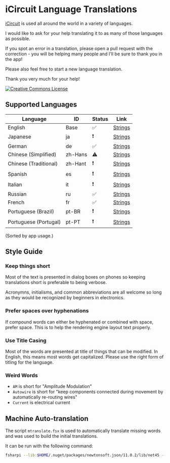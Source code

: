 # iCircuit Language Translations

[iCircuit](http://icircuitapp.com) is used all around the world in a variety
of languages.

I would like to ask for your help translating it to
as many of those languages as possible.

If you spot an error in a translation, please open a pull request with the correction - you will be helping many people and I'll be sure to thank you in the app!

Please also feel free to start a new language translation.

Thank you very much for your help!

<a rel="license" href="http://creativecommons.org/licenses/by/4.0/"><img alt="Creative Commons License" style="border-width:0" src="https://i.creativecommons.org/l/by/4.0/88x31.png" /></a>



## Supported Languages

| Language | ID | Status | Link |
|--|--|--|--|
|English|Base|✅|[Strings](Base.lproj/Localizable.strings)|
|Japanese|ja|❗️|[Strings](ja.lproj/Localizable.strings)|
|German|de|✅|[Strings](de.lproj/Localizable.strings)|
|Chinese (Simplified)|zh-Hans|⚠️|[Strings](zh-Hans.lproj/Localizable.strings)|
|Chinese (Traditional)|zh-Hant|❗️|[Strings](zh-Hant.lproj/Localizable.strings)|
|Spanish|es|❗️|[Strings](es.lproj/Localizable.strings)|
|Italian|it|❗️|[Strings](it.lproj/Localizable.strings)|
|Russian|ru|✅|[Strings](ru.lproj/Localizable.strings)|
|French|fr|✅|[Strings](fr.lproj/Localizable.strings)|
|Portuguese (Brazil)|pt-BR|❗️|[Strings](pt-BR.lproj/Localizable.strings)|
|Portuguese (Portugal)|pt-PT|❗️|[Strings](pt-PT.lproj/Localizable.strings)|

(Sorted by app usage.)



## Style Guide

### Keep things short

Most of the text is presented in dialog boxes on phones so keeping
translations short is preferable to being verbose.

Acronymns, initialisms, and common abbreviations are all welcome so long
as they would be recognized by beginners in electronics.

### Prefer spaces over hyphenations

If compound words can either be hyphenated or combined with space,
prefer space. This is to help the rendering engine layout text properly.

### Use Title Casing

Most of the words are presented at title of things that can be modified.
In English, this means most words get capitalized. Please use the right
form of titling for the language.



### Weird Words

* `AM` is short for "Amplitude Modulation"
* `Autowire` is short for "keep components connected during movement by automatically re-routing wires"
* `Current` is electrical current



## Machine Auto-translation

The script `mtranslate.fsx` is used to automatically translate missing
words and was used to build the initial translations.

It can be run with the following command:

```bash
fsharpi --lib:$HOME/.nuget/packages/newtonsoft.json/11.0.2/lib/net45 --exec mtranslate.fsx
```
